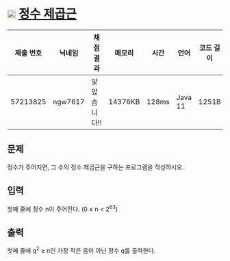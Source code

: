 # <img width="20px"  src="https://d2gd6pc034wcta.cloudfront.net/tier/7.svg" class="solvedac-tier"> [정수 제곱근](https://www.acmicpc.net/problem/2417) 

| 제출 번호 | 닉네임 | 채점 결과 | 메모리 | 시간 | 언어 | 코드 길이 |
|---|---|---|---|---|---|---|
|57213825|ngw7617|맞았습니다!! |14376KB|128ms|Java 11|1251B|

## 문제
<p>정수가 주어지면, 그 수의 정수 제곱근을 구하는 프로그램을 작성하시오.</p>

## 입력
<p>첫째 줄에 정수 n이 주어진다. (0 ≤ n < 2<sup>63</sup>)</p>

## 출력
<p>첫째 줄에 q<sup>2</sup> ≥ n인 가장 작은 음이 아닌 정수 q를 출력한다.</p>

